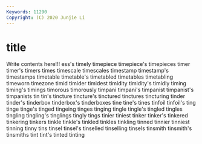 ```yaml
---
Keywords: 11290
Copyright: (C) 2020 Junjie Li
---
```


# title

Write contents here!!!
ess's 
timely 
timepiece 
timepiece's 
timepieces 
timer 
timer's 
timers
times 
timescale 
timescales 
timestamp 
timestamp's 
timestamps 
timetable 
timetable's 
timetabled 
timetables
timetabling 
timeworn 
timezone 
timid 
timider 
timidest 
timidity 
timidity's 
timidly 
timing
timing's 
timings 
timorous 
timorously 
timpani 
timpani's 
timpanist 
timpanist's 
timpanists 
tin
tin's 
tincture 
tincture's 
tinctured 
tinctures 
tincturing 
tinder 
tinder's 
tinderbox 
tinderbox's
tinderboxes 
tine 
tine's 
tines 
tinfoil 
tinfoil's 
ting 
tinge 
tinge's 
tinged
tingeing 
tinges 
tinging 
tingle 
tingle's 
tingled 
tingles 
tingling 
tingling's 
tinglings
tingly 
tings 
tinier 
tiniest 
tinker 
tinker's 
tinkered 
tinkering 
tinkers 
tinkle
tinkle's 
tinkled 
tinkles 
tinkling 
tinned 
tinnier 
tinniest 
tinning 
tinny 
tins
tinsel 
tinsel's 
tinselled 
tinselling 
tinsels 
tinsmith 
tinsmith's 
tinsmiths 
tint 
tint's
tinted 
tinting 
